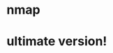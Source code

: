 # nmap


<h1 style="font-family="https://github.com/drcayber/nmap/blob/main/fonts/ubuntu.ttf"">ultimate version!</h1>
